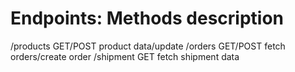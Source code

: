 # Endpoints:      Methods         description

/products       GET/POST        product data/update 
/orders         GET/POST        fetch orders/create order
/shipment       GET             fetch shipment data